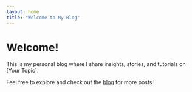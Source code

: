 ```yaml
---
layout: home
title: "Welcome to My Blog"
---
```

# Welcome!
This is my personal blog where I share insights, stories, and tutorials on [Your Topic].

Feel free to explore and check out the [blog](/blog) for more posts!
